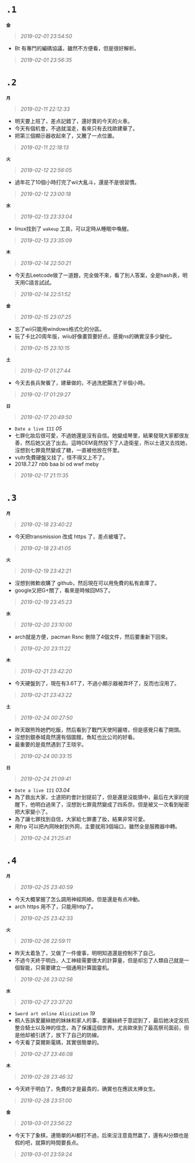 **`.1`**
========
**`金`**
>*2019-02-01 23:54:50*
- Bt 有專鬥的編碼協議，雖然不方便看，但是很好解析。
>*2019-02-01 23:56:35*

**`.2`**
========
**`月`**
>*2019-02-11 22:12:33*
- 明天要上班了，差点記錯了，還好賣的今天的火車。
- 今天有個机會，不過就溜走，看來只有去找歐建華了。
- 把第三個顯示器收起來了，又騰了一点位置。
>*2019-02-11 22:18:13*

**`火`**
>*2019-02-12 22:56:05*
- 過年花了10個小時打完了wii大亂斗，還是不是很習慣。
>*2019-02-12 23:00:18*

**`水`**
>*2019-02-13 23:33:04*
- linux找到了 `wakeup` 工具，可以定時从睡眠中喚醒。
>*2019-02-13 23:35:09*

**`木`**
>*2019-02-14 22:50:21*
- 今天去Leetcode做了一道題，完全做不來，看了別人答案，全是hash表，明天用C語言試試。
>*2019-02-14 22:51:52*

**`金`**
>*2019-02-15 23:07:25*
- 忘了wii只能用windows格式化的分區。
- 玩了卡比20周年版，wiiu好像畫質要好点，感覺ns的确實沒多少變化。
>*2019-02-15 23:10:15*

**`土`**
>*2019-02-17 01:27:44*
- 今天去長兵聚飺了，建華做的，不過洗肥腸洗了半個小時。
>*2019-02-17 01:29:27*

**`日`**
>*2019-02-17 20:49:50*
- `Date a live III` *05*
- 七罪化妝后很可愛，不過她還是沒有自信。她變成琴里，結果發現大家都很友善，然后她又逃了出去。這時DEM竟然投下了人造衛星，所以士道又去找她，沒想到七罪竟然變成了糖，一直被他放在怀里。
- vultr免費硬盤又挂了，怪不得又上不了。
- 2018.7.27 nbb baa bi od wwf meby
>*2019-02-17 21:11:35*

**`.3`**
========
**`月`**
>*2019-02-18 23:40:22*
- 今天把transmission 改成 https 了，差点被墻了。
>*2019-02-18 23:41:05*

**`火`**
>*2019-02-19 23:42:21*
- 沒想到微軟收購了 github，然后現在可以用免費的私有倉庫了。
- google又把G+關了，看來是時候回MS了。
>*2019-02-19 23:45:23*

**`水`**
>*2019-02-20 23:10:00*
- arch就是方便，pacman Rsnc 刪除了4個文件，然后要重新下回來。
>*2019-02-20 23:11:22*

**`木`**
>*2019-02-21 23:42:20*
- 今天硬盤到了，現在有3.6T了，不過小顯示器被弄坏了，反而也沒用了。
>*2019-02-21 23:43:22*

**`土`**
>*2019-02-24 00:27:50*
- 昨天跟熊玲她們吃飯，然后看到了戰鬥天使阿麗塔，但是感覺只看了開頭。
- 沒想到銀泰城竟然還有個圖館，魚缸也比公司的好看。
- 最重要的是竟然遇到了王晓宇。
>*2019-02-24 00:33:15*

**`日`**
>*2019-02-24 21:09:41*
- `Date a live III` *03.04*
- 為了救出大家，士道把約會計划提前了，但是還是沒能猜中，最后在大家的提醒下，他明白過來了，沒想到七罪竟然變成了四系奈。但是被又一次看到秘密把大家變小了。
- 為了讓七罪找到自信，大家給七罪畫了妝，結果非常可愛。
- 用frp 可以把內网映射到外网，主要就用3個端口，雖然全是服務器中轉。
>*2019-02-24 21:25:41*

**`.4`**
========
**`月`**
>*2019-02-25 23:40:59*
- 今天大概掌握了怎么調用神經网絡，但是還是有点冲動。
- arch https 用不了，只能用http了。
>*2019-02-25 23:42:33*

**`火`**
>*2019-02-26 22:59:11*
- 昨天太着急了，又做了一件傻事，明明知道還是控制不了自己。
- 不過今天終于明白，人工神絰需要很大的計算量，但是却忘了人類自己就是一個智能，只需要建立一個通用計算圖靈机。
>*2019-02-26 23:02:56*

**`水`**
>*2019-02-27 23:37:20*
- `Sword art online Alicization` *19*
- 桐人告訴愛麗絲她的妹妹和家人的事，愛麗絲終于意認到了，最后她决定反抗整合騎士以及神的信念，為了保護這個世界。尤吉歐來到了最高祭司面前，但是他却被引誘了，放下了自己的防線。
- 今天看了莫爾斯電碼，其實很簡單的。
>*2019-02-27 23:46:08*

**`木`**
>*2019-02-28 23:46:32*
- 今天終于明白了，免費的才是最貴的，确實也在應該太捧女生。
>*2019-02-28 23:51:00*

**`金`**
>*2019-03-01 23:56:22*
- 今天下了象棋，連簡單的AI都打不過，后來沒注意竟然嬴了，還有AI分類也是假的吧，就算的時間要長点。
>*2019-03-01 23:59:24*